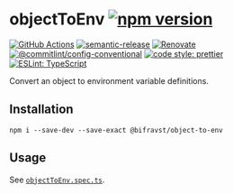 # objectToEnv [![npm version](https://img.shields.io/npm/v/@bifravst/object-to-env.svg)](https://www.npmjs.com/package/@bifravst/object-to-env)

[![GitHub Actions](https://github.com/bifravst/object-to-env/workflows/Test%20and%20Release/badge.svg)](https://github.com/bifravst/object-to-env/actions)
[![semantic-release](https://img.shields.io/badge/%20%20%F0%9F%93%A6%F0%9F%9A%80-semantic--release-e10079.svg)](https://github.com/semantic-release/semantic-release)
[![Renovate](https://img.shields.io/badge/renovate-enabled-brightgreen.svg)](https://renovatebot.com)
[![@commitlint/config-conventional](https://img.shields.io/badge/%40commitlint-config--conventional-brightgreen)](https://github.com/conventional-changelog/commitlint/tree/master/@commitlint/config-conventional)
[![code style: prettier](https://img.shields.io/badge/code_style-prettier-ff69b4.svg)](https://github.com/prettier/prettier/)
[![ESLint: TypeScript](https://img.shields.io/badge/ESLint-TypeScript-blue.svg)](https://github.com/typescript-eslint/typescript-eslint)

Convert an object to environment variable definitions.

## Installation

    npm i --save-dev --save-exact @bifravst/object-to-env

## Usage

See [`objectToEnv.spec.ts`](./src/objectToEnv.spec.ts).
